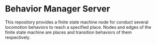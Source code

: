 # Behavior Manager Server

This repository provides a finite state machine node for conduct several locomotion behaviors to reach a specified place.
Nodes and edges of the finite state machine are places and transition behaviors of them respectively.
